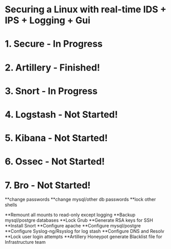 # Securing a Linux with real-time IDS + IPS + Logging + Gui

# 1. Secure			  		- In Progress
# 2. Artillery 				- Finished!
# 3. Snort  					- In Progress
# 4. Logstash 				- Not Started!
# 5. Kibana 					- Not Started!
# 6. Ossec  					- Not Started!
# 7. Bro  				  	- Not Started!


**change passwords
**change mysql/other db passwords
**lock other shells

**Remount all mounts to read-only except logging
**Backup mysql/postgre databases
**Lock Grub
**Generate RSA keys for SSH
**Install Snort
**Configure apache
**Configure mysql/postgre
**Configure Syslog-ng/Rsyslog for log stash
**Configure DNS and Resolv
**Lock user login attempts
**Artillery Honeypot generate Blacklist file for Infrastructure team
